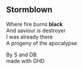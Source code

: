 ## Stormblown

Where fire burns **black**  
And saviour *is* destroyer  
I was already there  
A progeny of the apocalypse  

By S and DB  
made with GHD
